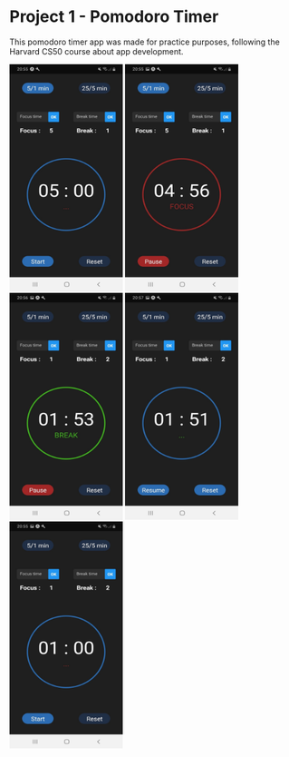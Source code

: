 # Project 1 - Pomodoro Timer

This pomodoro timer app was made for practice purposes, following the Harvard CS50 course about app development.


<p float="left">

<img src="ScreenShots/pomodoro_timer_screen_01.jpg" alt="alt text" width="200" height="400">

<img src="ScreenShots/pomodoro_timer_screen_02.jpg" alt="alt text" width="200" height="400">

<img src="ScreenShots/pomodoro_timer_screen_03.jpg" alt="alt text" width="200" height="400">

<img src="ScreenShots/pomodoro_timer_screen_04.jpg" alt="alt text" width="200" height="400">

<img src="ScreenShots/pomodoro_timer_screen_05.jpg" alt="alt text" width="200" height="400">

</p>
